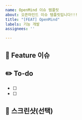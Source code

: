 ```yaml
---
name: OpenMind 이슈 템플릿
about: 오픈마인드 이슈 템플릿입니다!!!
title: "[FEAT] OpenMind"
labels: 기능 개발
assignees: ''

---
```


## 📌 Feature 이슈
<!-- 과제에 대해 설명해주세요 -->

## ✏️ To-do
<!-- 해야 할 일들을 적어주세요 -->
- [ ]
- [ ]

## 📸 스크린샷(선택)
<!-- 스크린샷이 필요하면 스크린샷을 첨부해주세요 -->
